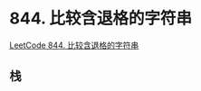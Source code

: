 # 844. 比较含退格的字符串

[LeetCode 844. 比较含退格的字符串](https://leetcode.cn/problems/backspace-string-compare/)

## 栈









